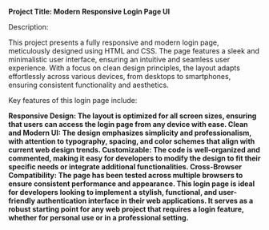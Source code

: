 **Project Title: Modern Responsive Login Page UI**

Description:

This project presents a fully responsive and modern login page, meticulously designed using HTML and CSS. The page features a sleek and minimalistic user interface, ensuring an intuitive and seamless user experience. With a focus on clean design principles, the layout adapts effortlessly across various devices, from desktops to smartphones, ensuring consistent functionality and aesthetics.

Key features of this login page include:

**Responsive Design: The layout is optimized for all screen sizes, ensuring that users can access the login page from any device with ease.
Clean and Modern UI: The design emphasizes simplicity and professionalism, with attention to typography, spacing, and color schemes that align with current web design trends.
Customizable: The code is well-organized and commented, making it easy for developers to modify the design to fit their specific needs or integrate additional functionalities.
Cross-Browser Compatibility: The page has been tested across multiple browsers to ensure consistent performance and appearance.
This login page is ideal for developers looking to implement a stylish, functional, and user-friendly authentication interface in their web applications. It serves as a robust starting point for any web project that requires a login feature, whether for personal use or in a professional setting.**
